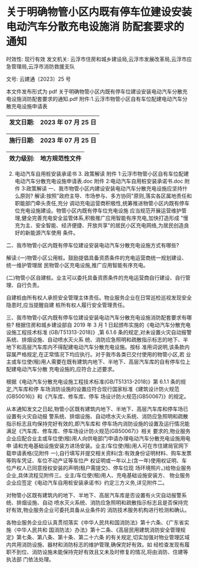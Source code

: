 # 关于明确物管小区内既有停车位建设安装电动汽车分散充电设施消 防配套要求的通知

时效性: 现行有效 发文机关: 云浮市住房和城乡建设局,云浮市发展改革局,云浮市应急管理局,云浮市消防救援支队

文号: 云建通〔2023〕25 号

本文件发布形式为 pdf 关于明确物管小区内既有停车位建设安装电动汽车分散充电设施消防配套要求的通知.pdf 附件:1.云浮市物管小区自有车位配建电动汽车分散充电设施申请表

| 发文日期:   | 2023 年 07 月 25 日   |
|--------------|-----------------------|

| 施行日期:   | 2023 年 07 月 25 日   |
|--------------|-----------------------|

| 效力级别:   | 地方规范性文件   |
|--------------|------------------|

2. 电动汽车自用桩安装承诺书 3. 政策解读 附件 1:云浮市物管小区自有车位配建电动汽车分散充电设施申请表.doc 附件 2:电动汽车自用桩安装承诺书.doc 附件 3:政策解读 一、我市物管小区内建设安装电动汽车分散充电设施应坚持什么原则? 解读:按照"政府主导、市场参与、多方协同"原则,落实各区属地责任和职能部门牵头责任,充分 调动充电运营商积极性,统筹推进物管小区内既有停车位充电设施建设。物管小区内既有停车位充电设施 应当规范开展运营维护管理,健全完善充电安全监管体系,积极推广应用智能有序充电,加快打造形成
"慢充为主、安全智能、经济便捷、开放共享"的居民小区充电网络,为居民创造良好的新能源汽车使用 条件。

二、我市物管小区内既有停车位建设安装电动汽车分散充电设施方式有哪些?

解读:(一)物管小区公用桩。鼓励提倡具备资质条件的充电运营商统一规划建设、统一维护管理居 民物管小区充电设施,推广应用智能有序充电。

(二)物管小区自建桩。业主可以委托具备资质条件的充电运营商自行建设、自行管理、自行负责。

自建桩由所有权人承担安全管理主体责任。物业服务企业在日常巡检巡视发现安全隐患时,应当提醒自建 桩所有权人履行安全管理责任。

三、我市物管小区内既有停车位建设安装电动汽车分散充电设施消防配套要求有哪些? 根据住房和城乡建设部自 2019 年 3 月 1 日起颁布实施的《电动汽车分散充电设施工程技术标准
(GB/T51313-2018)》,第 6.1.6 条的规定,对未设置火灾自动报警系统、排烟设施、自动喷水灭火系 统、消防应急照明和疏散指示标志的地下、半地下和高层汽车库内不得配建电动汽车分散充电设施。按标 准用词说明,该条款内容属严格规定,在正常情况下均应执行。对于我市各类已交付使用的物管小区,若 业主或车位使(租)用人需要在既有建筑内地下、半地下、高层汽车库的自有停车位上配建电动汽车分散 充电设施的,应符合上述要求。

根据《电动汽车分散充电设施工程技术标准(GB/T51313-2018)》第 6.1.1 条的规定,汽车库和停 车场消防设施的设置应符合现行国家标准《建筑设计防火规范(GB50016)》和《汽车库、修车库、停车 场设计防火规范(GB50067)》的规定。

从本通知发文之日起,物管小区既有建筑内地下、半地下、高层汽车库和停车场已设置有火灾自动报 警系统、排烟设施、自动喷水灭火系统、消防应急照明和疏散指示标志且均保持完好有效的,即汽车库和 停车场内消防设施的设置及运行情况能满足《汽车库、修车库、停车场设计防火规范(GB50067)》相关 要求的,物业服务企业应配合业主或车位使(租)用人向供电部门申请办理电动汽车分散充电设施用电申 请和充电基础设施安装方进场安装。业主/车位使(租)用人可在市住建局官网下载申请表格(见附件 一),自行填写并提交相关资料(含:有效身份证明材料、购车发票等购车凭证、车位不动产证等车位产 权证明或一年以上(含一年)使用权证明、车位产权人已同意授权安装的声明(租户需提交)、停车位现 场环境照片。)给物业服务企业,具体流程见附件三。业主/车位使(租)用人、充电基础设施安装方、
物业服务企业应签定《电动汽车自用桩安装承诺书》约定三方义务,详见附件二。

对物管小区既有建筑内的地下、半地下、高层汽车库是否设置有火灾自动报警系统、排烟设施、自动 喷水灭火系统、消防应急照明和疏散指示标志且是否保持完好有效,物业服务企业可委托具备从业条件的 消防技术服务机构进行检测和确认。

各物业服务企业应认真贯彻落实《中华人民共和国消防法》第十六条、《广东省实施〈中华人民共和 国消防法〉办法》第十二条、《高层民用建筑消防安全管理规定》第七条、第八条、第十条、第二十六条 的有关规定,切实加强对物业管理区域内共用消防设施、器材和消防标志的维护管理,确保完好有效。如 经检查发现有履职不到位、消防设施未能保持完好有效且又未及时修复的情况,将由消防、住建等执法部 门依法处理。